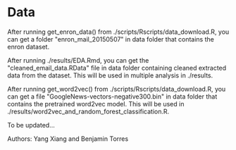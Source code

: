 # Data

After running get_enron_data() from ./scripts/Rscripts/data_download.R, you can get a folder "enron_mail_20150507" in data folder that contains the enron dataset. 

After running ./results/EDA.Rmd, you can get the "cleaned_email_data.RData" file in data folder containing cleaned extracted data from the dataset. This will be used in multiple analysis in ./results.

After running get_word2vec() from ./scripts/Rscripts/data_download.R, you can get a file "GoogleNews-vectors-negative300.bin" in data folder that contains the pretrained word2vec model. This will be used in ./results/word2vec_and_random_forest_classification.R.

To be updated...

Authors: Yang Xiang and Benjamin Torres
